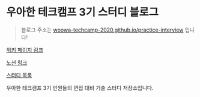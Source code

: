 # 우아한 테크캠프 3기 스터디 블로그

> 블로그 주소는 [woowa-techcamp-2020.github.io/practice-interview](woowa-techcamp-2020.github.io/practice-interview) 입니다!

[위키 페이지 링크](https://github.com/woowa-techcamp-2020/practice-interview/wiki)

[노션 링크](https://www.notion.so/fda5d4aa3b334c20ac155c7c0736b056)

[스터디 목록](https://docs.google.com/spreadsheets/d/1kLRKDLHAX5mu0XwxgdAmSbp7NCmbwEqGpPxZWya4gyY/edit#gid=0)

우아한 테크캠프 3기 인원들의 면접 대비 기술 스터디 저장소입니다.
